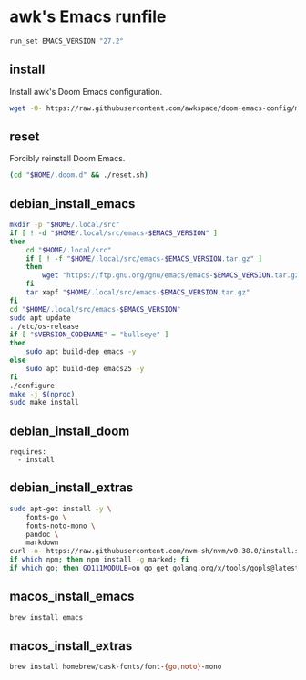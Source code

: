 # awk's Emacs runfile

```sh
run_set EMACS_VERSION "27.2"
```

## install

Install awk's Doom Emacs configuration.
```sh
wget -O- https://raw.githubusercontent.com/awkspace/doom-emacs-config/master/setup.sh | bash
```

## reset

Forcibly reinstall Doom Emacs.
```sh
(cd "$HOME/.doom.d" && ./reset.sh)
```

## debian_install_emacs
```sh
mkdir -p "$HOME/.local/src"
if [ ! -d "$HOME/.local/src/emacs-$EMACS_VERSION" ]
then
    cd "$HOME/.local/src"
    if [ ! -f "$HOME/.local/src/emacs-$EMACS_VERSION.tar.gz" ]
    then
        wget "https://ftp.gnu.org/gnu/emacs/emacs-$EMACS_VERSION.tar.gz"
    fi
    tar xapf "$HOME/.local/src/emacs-$EMACS_VERSION.tar.gz"
fi
cd "$HOME/.local/src/emacs-$EMACS_VERSION"
sudo apt update
. /etc/os-release
if [ "$VERSION_CODENAME" = "bullseye" ]
then
    sudo apt build-dep emacs -y
else
    sudo apt build-dep emacs25 -y
fi
./configure
make -j $(nproc)
sudo make install
```

## debian_install_doom
```
requires:
  - install
```

## debian_install_extras
```sh
sudo apt-get install -y \
    fonts-go \
    fonts-noto-mono \
    pandoc \
    markdown
curl -o- https://raw.githubusercontent.com/nvm-sh/nvm/v0.38.0/install.sh | bash
if which npm; then npm install -g marked; fi
if which go; then GO111MODULE=on go get golang.org/x/tools/gopls@latest; fi
```

## macos_install_emacs

```sh
brew install emacs
```

## macos_install_extras

```sh
brew install homebrew/cask-fonts/font-{go,noto}-mono
```
